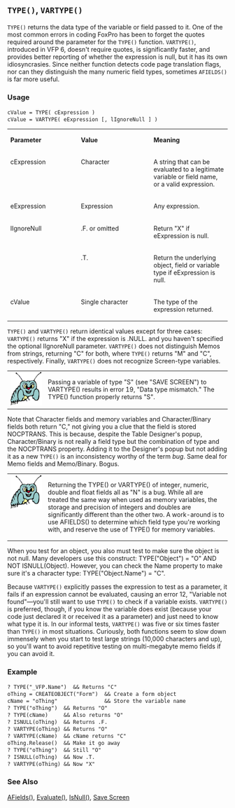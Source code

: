 ## `TYPE()`, `VARTYPE()`

`TYPE()` returns the data type of the variable or field passed to it. One of the most common errors in coding FoxPro has been to forget the quotes required around the parameter for the `TYPE()` function. `VARTYPE()`, introduced in VFP 6, doesn't require quotes, is significantly faster, and provides better reporting of whether the expression is null, but it has its own idiosyncrasies. Since neither function detects code page translation flags, nor can they distinguish the many numeric field types, sometimes `AFIELDS()` is far more useful.

### Usage

```foxpro
cValue = TYPE( cExpression )
cValue = VARTYPE( eExpression [, lIgnoreNull ] )
```
<table>
<tr>
  <td width="32%" valign="top">
  <p><b>Parameter</b></p>
  </td>
  <td width="23%" valign="top">
  <p><b>Value</b></p>
  </td>
  <td width="45%" valign="top">
  <p><b>Meaning</b></p>
  </td>
 </tr>
<tr>
  <td width="32%" valign="top">
  <p>cExpression</p>
  </td>
  <td width="23%" valign="top">
  <p>Character</p>
  </td>
  <td width="45%" valign="top">
  <p>A string that can be evaluated to a legitimate variable or field name, or a valid expression.</p>
  </td>
 </tr>
<tr>
  <td width="32%" valign="top">
  <p>eExpression  </td> <td width="23%" valign="top"> <p>Expression</p>
  </td>
  <td width="45%" valign="top">
  <p>Any expression.</p>
  </td>
 </tr>
<tr>
  <td width="32%" rowspan="2" valign="top">
  <p>lIgnoreNull</p>
  </td>
  <td width="23%" valign="top">
  <p>.F. or omitted</p>
  </td>
  <td width="45%" valign="top">
  <p>Return &quot;X&quot; if eExpression is null.</p>
  </td>
 </tr>
<tr>
  <td width="33%" valign="top">
  <p>.T.</p>
  </td>
  <td width="67%" valign="top">
  <p>Return the underlying object, field or variable type if eExpression is null.</p>
  </td>
 </tr>
<tr>
  <td width="32%" valign="top">
  <p>cValue</p>
  </td>
  <td width="23%" valign="top">
  <p>Single character</p>
  </td>
  <td width="45%" valign="top">
  <p>The type of the expression returned.</p>
  </td>
 </tr>
</table>

`TYPE()` and `VARTYPE()` return identical values except for three cases: `VARTYPE()` returns "X" if the expression is .NULL. and you haven't specified the optional lIgnoreNull parameter. `VARTYPE()` does not distinguish Memos from strings, returning "C" for both, where `TYPE()` returns "M" and "C", respectively. Finally, `VARTYPE()` does not recognize Screen-type variables.

<table>
<tr>
  <td width="17%" valign="top">
<img width="95" height="78" src="bug.gif">
  </td>
  <td width="83%">
  <p>Passing a variable of type &quot;S&quot; (see &quot;SAVE SCREEN&quot;) to VARTYPE() results in error 19, &quot;Data type mismatch.&quot; The TYPE() function properly returns &quot;S&quot;.</p>
  </td>
 </tr>
</table>

Note that Character fields and memory variables and Character/Binary fields both return "C," not giving you a clue that the field is stored NOCPTRANS. This is because, despite the Table Designer's popup, Character/Binary is not really a field type but the combination of type and the NOCPTRANS property. Adding it to the Designer's popup but not adding it as a new `TYPE()` is an inconsistency worthy of the term *bug*. Same deal for Memo fields and Memo/Binary. Bogus.

<table>
<tr>
  <td width="17%" valign="top">
<img width="95" height="78" src="bug.gif">
  </td>
  <td width="83%">
  <p>Returning the TYPE() or VARTYPE() of integer, numeric, double and float fields all as &quot;N&quot; is a bug. While all are treated the same way when used as memory variables, the storage and precision of integers and doubles are significantly different than the other two. A work-around is to use AFIELDS() to determine which field type you're working with, and reserve the use of TYPE() for memory variables.</p>
  </td>
 </tr>
</table>

When you test for an object, you also must test to make sure the object is not null. Many developers use this construct: TYPE("Object") = "O" AND NOT ISNULL(Object). However, you can check the Name property to make sure it's a character type: TYPE("Object.Name") = "C". 

Because `VARTYPE()` explicitly passes the expression to test as a parameter, it fails if an expression cannot be evaluated, causing an error 12, "Variable not found"&mdash;you'll still want to use `TYPE()` to check if a variable exists. `VARTYPE()` is preferred, though, if you know the variable does exist (because your code just declared it or received it as a parameter) and just need to know what type it is. In our informal tests, `VARTYPE()` was five or six times faster than `TYPE()` in most situations. Curiously, both functions seem to slow down immensely when you start to test large strings (10,000 characters and up), so you'll want to avoid repetitive testing on multi-megabyte memo fields if you can avoid it.

### Example

```foxpro
? TYPE("_VFP.Name")  && Returns "C"
oThing = CREATEOBJECT("Form")  && Create a form object
cName = "oThing"               && Store the variable name
? TYPE("oThing")  && Returns "O"
? TYPE(cName)     && Also returns "O"
? ISNULL(oThing)  && Returns .F.
? VARTYPE(oThing) && Returns "O"
? VARTYPE(cName)  && cName returns "C"
oThing.Release()  && Make it go away
? TYPE("oThing")  && Still "O"
? ISNULL(oThing)  && Now .T.
? VARTYPE(oThing) && Now "X"
```
### See Also

[AFields()](s4g292.md), [Evaluate()](s4g010.md), [IsNull()](s4g439.md), [Save Screen](s4g185.md)